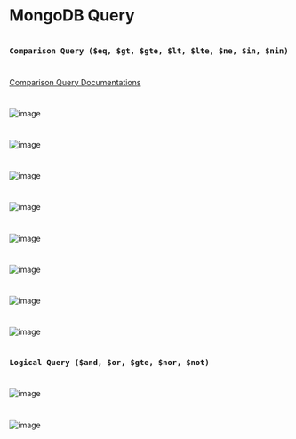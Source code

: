 #
# MongoDB Query
#
### `Comparison Query ($eq, $gt, $gte, $lt, $lte, $ne, $in, $nin)`
#
[Comparison Query Documentations](https://www.mongodb.com/docs/manual/reference/operator/query-comparison/)
#
![image](https://github.com/user-attachments/assets/5fb9e3cc-c715-4762-b013-5dca343632ff)
#
![image](https://github.com/user-attachments/assets/ad2b0141-ead0-4781-b27a-c28f383ab4f1)
#
![image](https://github.com/user-attachments/assets/bd53d331-916f-42b3-9b14-0106155977fc)
#
![image](https://github.com/user-attachments/assets/9e508ebd-d4c3-4eea-985f-88e21314f7ec)
#
![image](https://github.com/user-attachments/assets/bf82888c-189c-4570-925d-9329905418a5)
#
![image](https://github.com/user-attachments/assets/2d08c02c-d284-4e4d-89e5-0070f2f7ab0f)
#
![image](https://github.com/user-attachments/assets/dcc034bc-e12f-4451-8fc1-7a90b5bbfe13)
#
![image](https://github.com/user-attachments/assets/c54c67f2-ff60-486b-ba15-56098f9b1a62)

#
### `Logical Query ($and, $or, $gte, $nor, $not)`
#
![image](https://github.com/user-attachments/assets/eacc09ed-c1ac-4912-b2bc-bb7ef2ca8e78)
#
![image](https://github.com/user-attachments/assets/8ff3542d-0df1-4640-a3a2-b9729a895562)
#


